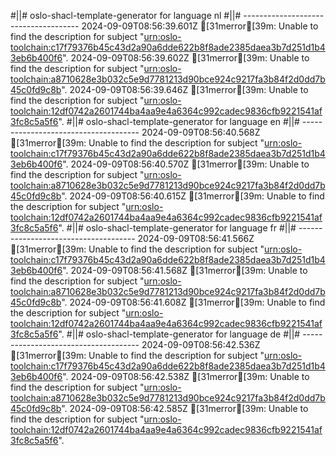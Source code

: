 #||# oslo-shacl-template-generator for language nl
#||# -------------------------------------
2024-09-09T08:56:39.601Z [31merror[39m: Unable to find the description for subject "[urn:oslo-toolchain:c17f79376b45c43d2a90a6dde622b8f8ade2385daea3b7d251d1b43eb6b400f6](report4/doc/applicatieprofiel/cultuur-en-jeugd/infrastructuur/kandidaatstandaard/2022-03-21/all-cultuurenjeugdinfrastructuur-ap.jsonld#L2964)".
2024-09-09T08:56:39.602Z [31merror[39m: Unable to find the description for subject "[urn:oslo-toolchain:a8710628e3b032c5e9d7781213d90bce924c9217fa3b84f2d0dd7b45c0fd9c8b](report4/doc/applicatieprofiel/cultuur-en-jeugd/infrastructuur/kandidaatstandaard/2022-03-21/all-cultuurenjeugdinfrastructuur-ap.jsonld#L2995)".
2024-09-09T08:56:39.646Z [31merror[39m: Unable to find the description for subject "[urn:oslo-toolchain:12df0742a2601744ba4aa9e4a6364c992cadec9836cfb9221541af3fc8c5a5f6](report4/doc/applicatieprofiel/cultuur-en-jeugd/infrastructuur/kandidaatstandaard/2022-03-21/all-cultuurenjeugdinfrastructuur-ap.jsonld#L8260)".
#||# oslo-shacl-template-generator for language en
#||# -------------------------------------
2024-09-09T08:56:40.568Z [31merror[39m: Unable to find the description for subject "[urn:oslo-toolchain:c17f79376b45c43d2a90a6dde622b8f8ade2385daea3b7d251d1b43eb6b400f6](report4/doc/applicatieprofiel/cultuur-en-jeugd/infrastructuur/kandidaatstandaard/2022-03-21/all-cultuurenjeugdinfrastructuur-ap.jsonld#L2964)".
2024-09-09T08:56:40.570Z [31merror[39m: Unable to find the description for subject "[urn:oslo-toolchain:a8710628e3b032c5e9d7781213d90bce924c9217fa3b84f2d0dd7b45c0fd9c8b](report4/doc/applicatieprofiel/cultuur-en-jeugd/infrastructuur/kandidaatstandaard/2022-03-21/all-cultuurenjeugdinfrastructuur-ap.jsonld#L2995)".
2024-09-09T08:56:40.615Z [31merror[39m: Unable to find the description for subject "[urn:oslo-toolchain:12df0742a2601744ba4aa9e4a6364c992cadec9836cfb9221541af3fc8c5a5f6](report4/doc/applicatieprofiel/cultuur-en-jeugd/infrastructuur/kandidaatstandaard/2022-03-21/all-cultuurenjeugdinfrastructuur-ap.jsonld#L8260)".
#||# oslo-shacl-template-generator for language fr
#||# -------------------------------------
2024-09-09T08:56:41.566Z [31merror[39m: Unable to find the description for subject "[urn:oslo-toolchain:c17f79376b45c43d2a90a6dde622b8f8ade2385daea3b7d251d1b43eb6b400f6](report4/doc/applicatieprofiel/cultuur-en-jeugd/infrastructuur/kandidaatstandaard/2022-03-21/all-cultuurenjeugdinfrastructuur-ap.jsonld#L2964)".
2024-09-09T08:56:41.568Z [31merror[39m: Unable to find the description for subject "[urn:oslo-toolchain:a8710628e3b032c5e9d7781213d90bce924c9217fa3b84f2d0dd7b45c0fd9c8b](report4/doc/applicatieprofiel/cultuur-en-jeugd/infrastructuur/kandidaatstandaard/2022-03-21/all-cultuurenjeugdinfrastructuur-ap.jsonld#L2995)".
2024-09-09T08:56:41.608Z [31merror[39m: Unable to find the description for subject "[urn:oslo-toolchain:12df0742a2601744ba4aa9e4a6364c992cadec9836cfb9221541af3fc8c5a5f6](report4/doc/applicatieprofiel/cultuur-en-jeugd/infrastructuur/kandidaatstandaard/2022-03-21/all-cultuurenjeugdinfrastructuur-ap.jsonld#L8260)".
#||# oslo-shacl-template-generator for language de
#||# -------------------------------------
2024-09-09T08:56:42.536Z [31merror[39m: Unable to find the description for subject "[urn:oslo-toolchain:c17f79376b45c43d2a90a6dde622b8f8ade2385daea3b7d251d1b43eb6b400f6](report4/doc/applicatieprofiel/cultuur-en-jeugd/infrastructuur/kandidaatstandaard/2022-03-21/all-cultuurenjeugdinfrastructuur-ap.jsonld#L2964)".
2024-09-09T08:56:42.538Z [31merror[39m: Unable to find the description for subject "[urn:oslo-toolchain:a8710628e3b032c5e9d7781213d90bce924c9217fa3b84f2d0dd7b45c0fd9c8b](report4/doc/applicatieprofiel/cultuur-en-jeugd/infrastructuur/kandidaatstandaard/2022-03-21/all-cultuurenjeugdinfrastructuur-ap.jsonld#L2995)".
2024-09-09T08:56:42.585Z [31merror[39m: Unable to find the description for subject "[urn:oslo-toolchain:12df0742a2601744ba4aa9e4a6364c992cadec9836cfb9221541af3fc8c5a5f6](report4/doc/applicatieprofiel/cultuur-en-jeugd/infrastructuur/kandidaatstandaard/2022-03-21/all-cultuurenjeugdinfrastructuur-ap.jsonld#L8260)".
